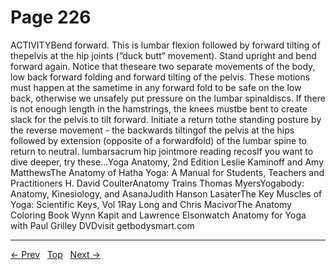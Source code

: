 # Page 226

ACTIVITYBend forward. This is lumbar flexion followed by forward tilting of thepelvis at the hip joints (“duck butt” movement). Stand upright and bend forward again. Notice that theseare two separate movements of the body, low back forward folding and forward tilting of the pelvis. These motions must happen at the sametime in any forward fold to be safe on the low back, otherwise we unsafely put pressure on the lumbar spinaldiscs. If there is not enough length in the hamstrings, the knees mustbe bent to create slack for the pelvis to tilt forward. Initiate a return tothe standing posture by the reverse movement - the backwards tiltingof the pelvis at the hips followed by extension (opposite of a forwardfold) of the lumbar spine to return to neutral.
lumbarsacrum
hip jointmore reading recosIf you want to dive deeper, try these...Yoga Anatomy, 2nd Edition Leslie Kaminoff and Amy MatthewsThe Anatomy of Hatha Yoga: A Manual for Students, Teachers and Practitioners H. David CoulterAnatomy Trains Thomas MyersYogabody: Anatomy, Kinesiology, and AsanaJudith Hanson LasaterThe Key Muscles of Yoga: Scientific Keys, Vol 1Ray Long and Chris MacivorThe Anatomy Coloring Book Wynn Kapit and Lawrence Elsonwatch Anatomy for Yoga with Paul Grilley DVDvisit getbodysmart.com


---
[← Prev](/pages/page-225.md) &nbsp; [Top](/index.md) &nbsp; [Next →](/pages/page-227.md)
